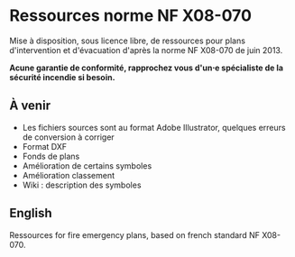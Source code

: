 # Ressources norme NF X08-070
Mise à disposition, sous licence libre, de ressources pour plans d'intervention et d'évacuation d'après la norme NF X08-070 de juin 2013.

**Acune garantie de conformité, rapprochez vous d'un⋅e spécialiste de la sécurité incendie si besoin.**

## À venir
* Les fichiers sources sont au format Adobe Illustrator, quelques erreurs de conversion à corriger
* Format DXF
* Fonds de plans
* Amélioration de certains symboles
* Amélioration classement
* Wiki : description des symboles

## English
Ressources for fire emergency plans, based on french standard NF X08-070.
